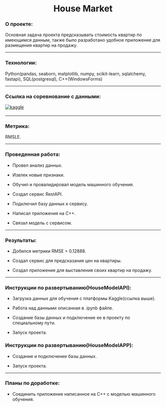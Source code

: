 <div align="center">
<h1>
  House Market
</h1>
</div>

### О проекте:
<div>
  Основная задача проекта предсказывать стоимость квартир по имеющимся данным, также было разработано удобное приложение для размещения квартир на продажу.
</div>

---

### Технологии:
<div>
  Python(pandas, seaborn, matplotlib, numpy, scikit-learn, sqlalchemy, fastapi), SQL(postgresql), C++(WindowsForms)
</div>

---

### Ссылка на соревнование с данными:
<div>
  <a href="https://www.kaggle.com/competitions/house-prices-advanced-regression-techniques/data" target="_blank">
    <img src=https://img.shields.io/badge/kaggle-%2344BAE8.svg?&style=for-the-badge&logo=kaggle&logoColor=white alt=kaggle style="margin-bottom: 5px;" />
  </a> 
</div>

---

### Метрика: 
<div>
  RMSLE.
</div>

---

### Проведенная работа:
<div>
  
  -  Провел анализ данных.
  
  -  Извлек новые признаки.
    
  -  Обучил и провалидировал модель машинного обучения.
    
  -  Создал сервис RestAPI.
    
  -  Подключил базу данных к сервису.
    
  -  Написал приложения на C++.
    
  -  Связал модель с сервисом.
</div>

---

### Результаты:
<div>
  
  -  Добился метрики RMSE = 0.12888.
  
  -  Создал сервис для предсказания цен на квартиры.
    
  -  Создал приложение для выставления своих квартир на продажу.
</div>

---

### Инструкции по развертыванию(HouseModelAPI):
<div>
  
  -  Загрузка данных для обучения с платформы Kaggle(ссылка выше).
  
  -  Работа над данными описанная в .ipynb файле.
  
  -  Создание базы данных и подключение ее в проекту по специальному пути.
  
  -  Запуск проекта.
</div>


### Инструкции по развертыванию(HouseModelAPP):
<div>
  
  -  Создание и подключение базы данных.
  
  -  Запуск проекта.
</div>

---

### Планы по доработке:
<div>
  
  - Соединить приложение написанное на C++ с моделью машинного обучения.
</div>
